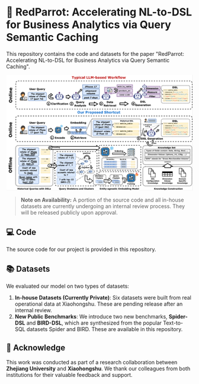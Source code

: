 # 🚀 RedParrot: Accelerating NL-to-DSL for Business Analytics via Query Semantic Caching

This repository contains the code and datasets for the paper "RedParrot: Accelerating NL-to-DSL for Business Analytics via Query Semantic Caching".

![main](./picture/main.jpeg "main")

> **Note on Availability:** A portion of the source code and all in-house datasets are currently undergoing an internal review process. They will be released publicly upon approval.

## 💻 Code

The source code for our project is provided in this repository.

## 📚 Datasets

We evaluated our model on two types of datasets:

1.  **In-house Datasets (Currently Private)**: Six datasets were built from real operational data at Xiaohongshu. These are pending release after an internal review.
2.  **New Public Benchmarks**: We introduce two new benchmarks, **Spider-DSL** and **BIRD-DSL**, which are synthesized from the popular Text-to-SQL datasets Spider and BIRD. These are available in this repository.

## 🤝 Acknowledge
This work was conducted as part of a research collaboration between **Zhejiang University** and **Xiaohongshu**. We thank our colleagues from both institutions for their valuable feedback and support.